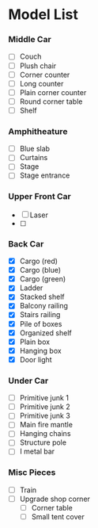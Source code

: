 # Model List

### Middle Car
- [ ] Couch
- [ ] Plush chair
- [ ] Corner counter
- [ ] Long counter
- [ ] Plain corner counter
- [ ] Round corner table
- [ ] Shelf

### Amphitheature
- [ ] Blue slab
- [ ] Curtains
- [ ] Stage
- [ ] Stage entrance

### Upper Front Car
- [ ] Laser
- [ ] 

### Back Car
- [x] Cargo (red)
- [x] Cargo (blue)
- [x] Cargo (green)
- [x] Ladder
- [x] Stacked shelf
- [x] Balcony railing
- [x] Stairs railing
- [x] Pile of boxes
- [x] Organized shelf
- [x] Plain box
- [x] Hanging box
- [x] Door light

### Under Car
- [ ] Primitive junk 1
- [ ] Primitive junk 2
- [ ] Primitive junk 3
- [ ] Main fire mantle
- [ ] Hanging chains
- [ ] Structure pole
- [ ] I metal bar

### Misc Pieces
- [ ] Train
- [ ] Upgrade shop corner
    - [ ] Corner table
    - [ ] Small tent cover